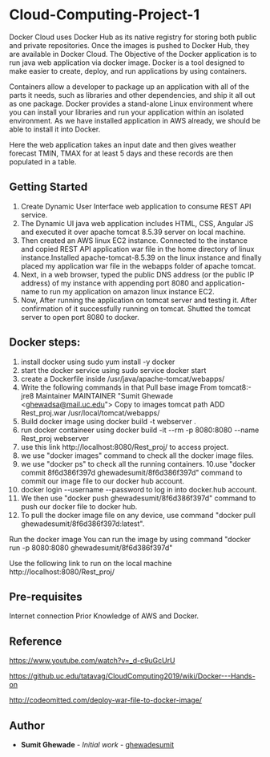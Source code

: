 # Cloud-Computing-Project-1
Docker Cloud uses Docker Hub as its native registry for storing both public and private repositories. 
Once the images is pushed to Docker Hub, they are available in Docker Cloud.
The Objective of the Docker application is to run  java web application via docker image. Docker is a tool designed to make easier to create, deploy, and run applications by using containers.

Containers allow a developer to package up an application with all of the parts it needs, such as libraries and other dependencies, and ship it all out as one package.
Docker provides a stand-alone Linux environment where you can install your libraries and run your application within an isolated environment. As we have installed application in AWS already, we should be able to install it into Docker.

Here the web application takes an input date and then gives weather forecast TMIN, TMAX for at least 5 days and these records are then populated in a table.

## Getting Started
1. Create Dynamic User Interface web application to consume REST API service. 
2. The Dynamic UI java web application includes HTML, CSS, Angular JS and executed it over apache tomcat 8.5.39 server on local machine.
3. Then created an AWS linux EC2 instance. Connected to the instance and copied REST API application war file in the home directory of linux instance.Installed apache-tomcat-8.5.39 on the linux instance and finally placed my application war file in the webapps folder of apache tomcat.
4. Next, in a web browser, typed the public DNS address (or the public IP address) of my instance with appending port 8080 and application-name to run my application on amazon linux instance EC2.
5. Now, After running the application on tomcat server and testing it. After confirmation of it successfully running on tomcat. Shutted the tomcat server to open port 8080 to docker.

## Docker steps:
1. install docker using sudo yum install -y docker
2. start the docker service using sudo service docker start
3. create a Dockerfile inside /usr/java/apache-tomcat/webapps/
4. Write the following commands in that Pull base image From tomcat8:-jre8 Maintainer MAINTAINER "Sumit Ghewade <ghewadsa@mail.uc.edu"> Copy to images tomcat path ADD Rest_proj.war /usr/local/tomcat/webapps/
5. Build docker image using docker build -t webserver .
6. run docker containeer using docker build -it --rm -p 8080:8080 --name Rest_proj webserver
7. use this link http://localhost:8080/Rest_proj/ to access project.
8. we use "docker images" command to check all the docker image files.
9. we use "docker ps" to check all the running containers. 10.use "docker commit 8f6d386f397d ghewadesumit/8f6d386f397d" command to commit our image file to our docker hub account.
10. docker login --username --password to log in into docker.hub account.
11. We then use "docker push ghewadesumit/8f6d386f397d" command to push our docker file to docker hub.
12. To pull the docker image file on any device, use command "docker pull ghewadesumit/8f6d386f397d:latest".

Run the docker image
You can run the image by using command "docker run -p 8080:8080 ghewadesumit/8f6d386f397d"

Use the following link to run on the local machine
http://localhost:8080/Rest_proj/


## Pre-requisites
Internet connection 
Prior Knowledge of AWS and Docker.

## Reference

https://www.youtube.com/watch?v=_d-c9uGcUrU

https://github.uc.edu/tatavag/CloudComputing2019/wiki/Docker---Hands-on
 
http://codeomitted.com/deploy-war-file-to-docker-image/

## Author

* **Sumit Ghewade** - *Initial work* - [ghewadesumit](https://github.com/ghewadesumit)
